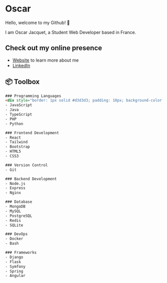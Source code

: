 # Oscar


Hello, welcome to my Github! 👋

I am Oscar Jacquet, a Student Web Developer based in France.

## Check out my online presence
- [Website](#https://portfolio-oscarjqt.vercel.app) to learn more about me
- [LinkedIn](#https://www.linkedin.com/in/oscar-jacquet-10425b27b/) 

## 📦 Toolbox

```html
### Programming Languages
<div style="border: 1px solid #d3d3d3; padding: 10px; background-color: #f9f9f9;">
- JavaScript
- Java
- TypeScript
- PHP
- Python

### Frontend Development
- React
- Tailwind
- Bootstrap
- HTML5
- CSS3

### Version Control
- Git

### Backend Development
- Node.js
- Express
- Nginx

### Database
- MongoDB
- MySQL
- PostgreSQL
- Redis
- SQLite

### DevOps
- Docker
- Bash

### Frameworks
- Django
- Flask
- Symfony
- Spring
- Angular

```
